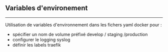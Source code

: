## Variables d'environement
---
Utilisation de variables d'environnement dans les fichers yaml docker pour :
* spécifier un nom de volume préfixé develop / staging /production
* configurer le logging syslog
* définir les labels traefik

